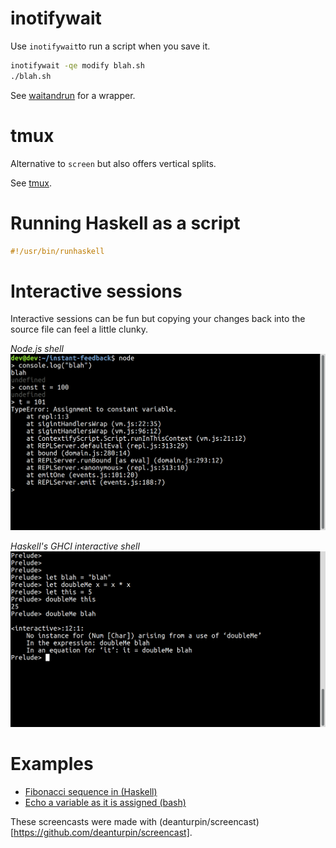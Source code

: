 # inotifywait
Use ```inotifywait```to run a script when you save it.

```bash
inotifywait -qe modify blah.sh
./blah.sh
```

See [waitandrun](bin/waitandrun) for a wrapper.

# tmux
Alternative to ```screen``` but also offers vertical splits.

See [tmux](tmux.md).

# Running Haskell as a script

```haskell
#!/usr/bin/runhaskell
```

# Interactive sessions
Interactive sessions can be fun but copying your changes back into the source
file can feel a little clunky.

*Node.js shell*
![node.js](screenshots/node.png)

*Haskell's GHCI interactive shell*
![node.js](screenshots/ghci.png)

# Examples
- [Fibonacci sequence in (Haskell)](examples/fibonacci)
- [Echo a variable as it is assigned (bash)](examples/echo-variable/)

These screencasts were made with
(deanturpin/screencast)[https://github.com/deanturpin/screencast].
